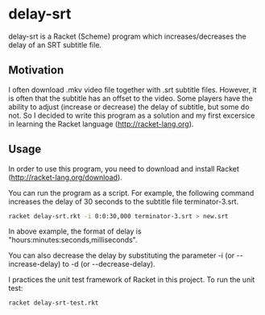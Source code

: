 delay-srt
=========

delay-srt is a Racket (Scheme) program which increases/decreases the
delay of an SRT subtitle file.


Motivation
----------

I often download .mkv video file together with .srt subtitle files.
However, it is often that the subtitle has an offset to the video.
Some players have the ability to adjust (increase or decrease) the
delay of subtitle, but some do not.  So I decided to write this
program as a solution and my first excersice in learning the Racket
language (http://racket-lang.org).


Usage
-----

In order to use this program, you need to download and install Racket
(http://racket-lang.org/download).

You can run the program as a script.  For example, the following
command increases the delay of 30 seconds to the subtitle file
terminator-3.srt.

```bash
racket delay-srt.rkt -i 0:0:30,000 terminator-3.srt > new.srt
```

In above example, the format of delay is
"hours:minutes:seconds,milliseconds".

You can also decrease the delay by substituting the parameter -i (or
--increase-delay) to -d (or --decrease-delay).

I practices the unit test framework of Racket in this project.  To run
the unit test:

```bash
racket delay-srt-test.rkt
```

